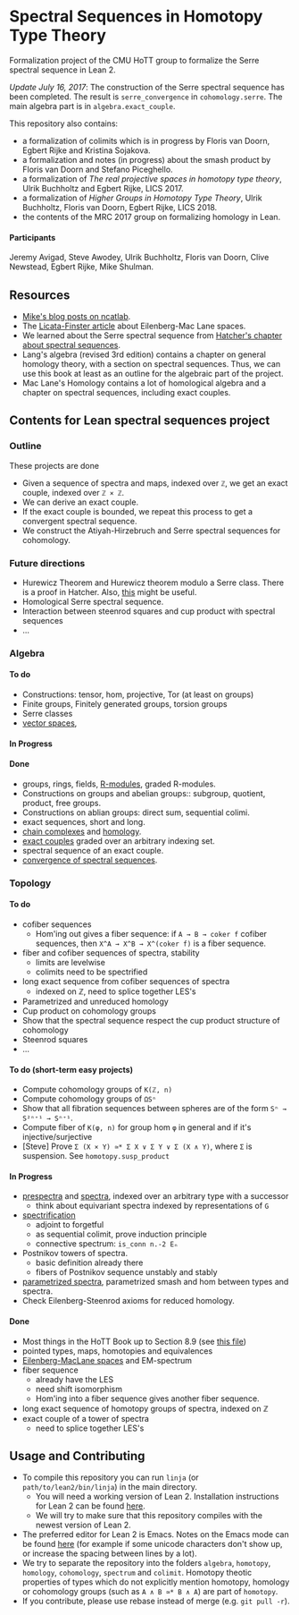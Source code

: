 # Spectral Sequences in Homotopy Type Theory

Formalization project of the CMU HoTT group to formalize the Serre spectral sequence in Lean 2.

*Update July 16, 2017*: The construction of the Serre spectral sequence has been completed. The result is `serre_convergence` in `cohomology.serre`.
The main algebra part is in `algebra.exact_couple`.

This repository also contains: 
* a formalization of colimits which is in progress by Floris van Doorn, Egbert Rijke and Kristina Sojakova.
* a formalization and notes (in progress) about the smash product by Floris van Doorn and Stefano Piceghello.
* a formalization of *The real projective spaces in homotopy type theory*, Ulrik Buchholtz and Egbert Rijke, LICS 2017.
* a formalization of *Higher Groups in Homotopy Type Theory*, Ulrik Buchholtz, Floris van Doorn, Egbert Rijke, LICS 2018.
* the contents of the MRC 2017 group on formalizing homology in Lean.

#### Participants
Jeremy Avigad, Steve Awodey, Ulrik Buchholtz, Floris van Doorn, Clive Newstead, Egbert Rijke, Mike Shulman.

## Resources
- [Mike's blog posts on ncatlab](https://ncatlab.org/homotopytypetheory/show/spectral+sequences).
- The [Licata-Finster article](http://dlicata.web.wesleyan.edu/pubs/lf14em/lf14em.pdf) about Eilenberg-Mac Lane spaces.
- We learned about the Serre spectral sequence from [Hatcher's chapter about spectral sequences](https://www.math.cornell.edu/~hatcher/SSAT/SSATpage.html).
- Lang's algebra (revised 3rd edition) contains a chapter on general homology theory, with a section on spectral sequences. Thus, we can use this book at least as an outline for the algebraic part of the project.
- Mac Lane's Homology contains a lot of homological algebra and a chapter on spectral sequences, including exact couples.

## Contents for Lean spectral sequences project

### Outline

These projects are done

- Given a sequence of spectra and maps, indexed over `ℤ`, we get an exact couple, indexed over `ℤ × ℤ`.
- We can derive an exact couple.
- If the exact couple is bounded, we repeat this process to get a convergent spectral sequence.
- We construct the Atiyah-Hirzebruch and Serre spectral sequences for cohomology.

### Future directions
- Hurewicz Theorem and Hurewicz theorem modulo a Serre class. There is a proof in Hatcher. Also, [this](http://www.math.uni-frankfurt.de/~johannso/SkriptAll/SkriptTopAlg/SkriptTopCW/homotop12.pdf) might be useful.
- Homological Serre spectral sequence.
- Interaction between steenrod squares and cup product with spectral sequences
- ...

### Algebra

#### To do
- Constructions: tensor, hom, projective, Tor (at least on groups)
- Finite groups, Finitely generated groups, torsion groups
- Serre classes
- [vector spaces](http://ncatlab.org/nlab/show/vector+space),

#### In Progress


#### Done
- groups, rings, fields, [R-modules](http://ncatlab.org/nlab/show/module), graded R-modules.
- Constructions on groups and abelian groups:: subgroup, quotient, product, free groups.
- Constructions on ablian groups: direct sum, sequential colimi.
- exact sequences, short and long.
- [chain complexes](http://ncatlab.org/nlab/show/chain+complex) and [homology](http://ncatlab.org/nlab/show/homology).
- [exact couples](http://ncatlab.org/nlab/show/exact+couple) graded over an arbitrary indexing set.
- spectral sequence of an exact couple.
- [convergence of spectral sequences](http://ncatlab.org/nlab/show/spectral+sequence#ConvergenceOfSpectralSequences).

### Topology

#### To do
- cofiber sequences
  + Hom'ing out gives a fiber sequence: if `A → B → coker f` cofiber
    sequences, then `X^A → X^B → X^(coker f)` is a fiber sequence.
- fiber and cofiber sequences of spectra, stability
  + limits are levelwise
  + colimits need to be spectrified
- long exact sequence from cofiber sequences of spectra
  + indexed on ℤ, need to splice together LES's
- Parametrized and unreduced homology
- Cup product on cohomology groups
- Show that the spectral sequence respect the cup product structure of cohomology
- Steenrod squares
- ...

#### To do (short-term easy projects)

- Compute cohomology groups of `K(ℤ, n)`
- Compute cohomology groups of `ΩSⁿ`
- Show that all fibration sequences between spheres are of the form `Sⁿ → S²ⁿ⁺¹ → Sⁿ⁺¹`.
- Compute fiber of `K(φ, n)` for group hom `φ` in general and if it's injective/surjective
- [Steve] Prove `Σ (X × Y) ≃* Σ X ∨ Σ Y ∨ Σ (X ∧ Y)`, where `Σ` is suspension. See `homotopy.susp_product`

#### In Progress
- [prespectra](http://ncatlab.org/nlab/show/spectrum+object) and [spectra](http://ncatlab.org/nlab/show/spectrum), indexed over an arbitrary type with a successor
  + think about equivariant spectra indexed by representations of `G`
- [spectrification](http://ncatlab.org/nlab/show/higher+inductive+type#spectrification)
  + adjoint to forgetful
  + as sequential colimit, prove induction principle
  + connective spectrum: `is_conn n.-2 Eₙ`
- Postnikov towers of spectra.
  + basic definition already there
  + fibers of Postnikov sequence unstably and stably
- [parametrized spectra](http://ncatlab.org/nlab/show/parametrized+spectrum), parametrized smash and hom between types and spectra.
- Check Eilenberg-Steenrod axioms for reduced homology.


#### Done
- Most things in the HoTT Book up to Section 8.9 (see [this file](https://github.com/leanprover/lean/blob/master/hott/book.md))
- pointed types, maps, homotopies and equivalences
- [Eilenberg-MacLane spaces](http://ncatlab.org/nlab/show/Eilenberg-Mac+Lane+space) and EM-spectrum
- fiber sequence
  + already have the LES
  + need shift isomorphism
  + Hom'ing into a fiber sequence gives another fiber sequence.
- long exact sequence of homotopy groups of spectra, indexed on ℤ
- exact couple of a tower of spectra
  + need to splice together LES's

## Usage and Contributing
- To compile this repository you can run `linja` (or `path/to/lean2/bin/linja`) in the main directory.
  + You will need a working version of Lean 2. Installation instructions for Lean 2 can be found [here](https://github.com/leanprover/lean2).
  + We will try to make sure that this repository compiles with the newest version of Lean 2.
- The preferred editor for Lean 2 is Emacs. Notes on the Emacs mode can be found [here](https://github.com/leanprover/lean2/blob/master/src/emacs/README.md) (for example if some unicode characters don't show up, or increase the spacing between lines by a lot).
- We try to separate the repository into the folders `algebra`, `homotopy`, `homology`, `cohomology`, `spectrum` and `colimit`. Homotopy theotic properties of types which do not explicitly mention homotopy, homology or cohomology groups (such as `A ∧ B ≃* B ∧ A`) are part of `homotopy`.
- If you contribute, please use rebase instead of merge (e.g. `git pull -r`).
